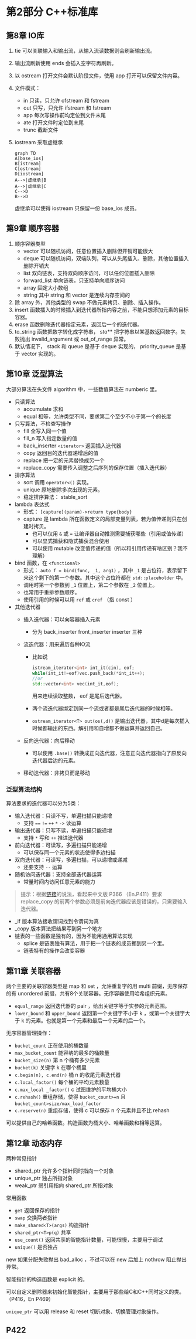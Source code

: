 # 第2部分 C++标准库

## 第8章 IO库

1. tie 可以关联输入和输出流，从输入流读数据则会刷新输出流。
2. 输出流刷新使用 ends 会插入空字符再刷新。
3. 以 ostream 打开文件会默认阶段文件，使用 app 打开可以保留文件内容。
4. 文件模式：
   - in 只读，只允许 ofstream 和 fstream
   - out 只写，只允许 ifstream 和 fstream
   - app 每次写操作前均定位到文件末尾
   - ate 打开文件时定位到末尾
   - trunc 截断文件
5. iostream 采取虚继承

   ```mermaid
   graph TD
   A[base_ios]
   B[istream]
   C[ostream]
   D[iostream]
   A-->|虚继承|B
   A-->|虚继承|C
   C-->D
   B-->D
   ```

   虚继承可以使得 iostream 只保留一份 base_ios 成员。

## 第9章 顺序容器

1. 顺序容器类型
   - vector 可以随机访问，任意位置插入删除但开销可能很大
   - deque 可以随机访问，双端队列，可以从头尾插入、删除，其他位置插入删除开销大
   - list 双向链表，支持双向顺序访问，可以任何位置插入删除
   - forward_list 单向链表，只支持单向顺序访问
   - array 固定大小数组
   - string
   其中 string 和 vector 是连续内存空间的
2. 除 array 外，其他类型的 swap 不做元素拷贝、删除、插入操作。
3. insert 函数插入的时候插入到迭代器所指内容之前，不能只想添加元素的目标容器。
4. erase 函数删除迭代器指定元素，返回后一个的迭代器。
5. to_string 函数把数字转化成字符串， sto\*\* 把字符串以某基数返回数字。失败抛出 invalid_argument 或 out_of_range 异常。
6. 默认情况下， stack 和 queue 是基于 deque 实现的， priority_queue 是基于 vector 实现的。

## 第10章 泛型算法

大部分算法在头文件 algorithm 中，一些数值算法在 numberic 里。

- 只读算法
  - accumulate 求和
  - equal 相等，允许类型不同，要求第二个至少不小于第一个的长度
- 只写算法，不检查写操作
  - fill 全写入同一个值
  - fill_n 写入指定数量的值
  - back_inserter `<iterator>` 返回插入迭代器
  - copy 返回目的迭代器递增后的值
  - replace 把一定的元素替换成另一个
  - replace_copy 需要传入调整之后序列的保存位置（插入迭代器）
- 排序算法
  - sort 调用 `operator<()` 实现。
  - unique 原地删除多次出现的元素。
  - 稳定排序算法： stable_sort
- lambda 表达式
  - 形式： `[capture](param)->return type{body}`
  - capture 是 lambda 所在函数定义的局部变量列表，若为值传递则只在创建时拷贝。
    - 也可以仅用 `&` 或 `=` 让编译器自动推测需要捕获哪些（引用或值传递）
    - 可以显式捕获和隐式捕获混合使用
    - 可以使用 mutable 改变值传递的值（所以和引用传递有啥区别？我不理解）
- bind 函数，在 `<functional>`
  - 形式： `auto f = bind(func, _1, arg1)` ，其中 `_1` 是占位符，表示留下来这个剩下的第一个参数。其中这个占位符都在 `std::placeholder` 中。
  - 调用时第一个参数到 `_1` 位置上，第二个参数在 `_2` 位置上。
  - 也常用于重排参数顺序。
  - 使用引用的时候可以用 `ref` 或 `cref` （指 const ）
- 其他迭代器
  - 插入迭代器：可以向容器插入元素
    - 分为 back_inserter front_inserter inserter 三种
  - 流迭代器：用来遍历各种IO流
    - 比如说

      ```cpp
      istream_iterator<int> int_it(cin), eof;
      while(int_it!=eof)vec.push_back(*int_it++);
      //or
      std::vector<int> vec(int_it,eof);
      ```

      用来连续读取整数， eof 是尾后迭代器。
    - 两个流迭代器绑定到同一个流或者都是尾后迭代器的时候相等。
    - `ostream_iterator<T> out(os(,d))` 是输出迭代器，其中d是每次插入时候都输出的东西。解引用和自增都不做运算并返回自己。

  - 反向迭代器：向后移动
    - 可以使用 `.base()` 转换成正向迭代器，注意正向迭代器指向了原反向迭代器后边的元素。
  - 移动迭代器：非拷贝而是移动

### 泛型算法结构

算法要求的迭代器可以分为5类：

- 输入迭代器：只读不写，单遍扫描只能递增
  - 支持 `==` `!=` `++` `*` `->` 读运算
- 输出迭代器：只写不读，单遍扫描只能递增
  - 支持 `*` 写和 `++` 推进迭代器
- 前向迭代器：可读写，多遍扫描只能递增
  - 可以保存同一个元素的状态使得多边扫描
- 双向迭代器：可读写，多遍扫描，可以递增或递减
  - 还要支持 `--` 运算
- 随机访问迭代器：支持全部迭代器运算
  - 常量时间内访问任意元素的能力

> 提示：根据[链接](https://www.zhihu.com/question/385622044)的说法，看起来中文版 P366 （En.P411）要求 replace_copy 的前两个参数必须是前向迭代器应该是错误的，只需要输入迭代器。

- _if 版本算法接收谓词找到令谓词为真
- _copy 版本算法把结果写到另一个地方
- 链表的一些函数是独有的，因为不能用通用算法实现
  - splice 是链表独有算法，用于把一个链表的成员挪到另一个里。
  - 链表特有的操作会改变容器

## 第11章 关联容器

两个主要的关联容器类型是 map 和 set ，允许重复字的用 multi 前缀，无序保存的有 unordered 前缀，共有8个关联容器。无序容器使用哈希组织元素。

- `equal_range` 返回迭代器的 pair ，给出关键字等于实参的元素范围。
- `lower_bound` 和 `upper_bound` 返回第一个关键字不小于 k ，或第一个关键字大于 k 的元素。也就是第一个元素和最后一个元素的后一个。

无序容器管理操作：

- `bucket_count` 正在使用的桶数量
- `max_bucket_count` 能容纳的最多的桶数量
- `bucket_size(n)` 第 n 个桶有多少元素
- `bucket(k)` 关键字 k 在哪个桶里
- `c.begin(n), c.end(n)` 桶 n 的收尾元素迭代器
- `c.local_factor()` 每个桶的平均元素数量
- `c.max_local _factor()` c 试图维护的平均桶大小
- `c.rehash()` 重组存储，使得 `bucket_count>=n` 且 `bucket_count>size/max_load_factor`
- `c.reserve(n)` 重组存储，使得 c 可以保存 n 个元素并且不比 rehash

可以提供自己的哈希函数。构造函数为桶大小、哈希函数和相等运算。

## 第12章 动态内存

两种常见指针

- shared_ptr 允许多个指针同时指向一个对象
- unique_ptr 独占所指对象
- weak_ptr 弱引用指向 shared_ptr 所指对象

常用函数

- `get` 返回保存的指针
- `swap` 交换两者指针
- `make_shared<T>(args)` 构造指针
- `shared_ptr<T>p(q)` 共享
- `use_count()` 返回共享的智能指针数量，可能很慢，主要用于调试
- `unique()` 是否独占

new 如果分配失败抛出 bad_alloc ，不过可以在 new 后加上 nothrow 阻止抛出异常。

智能指针的构造函数是 explicit 的。

可以自定义删除器来初始化智能指针，主要用于那些给C和C++同时定义的类。（P416，En P469）

`unique_ptr` 可以用 release 和 reset 切断对象、切换管理对象操作。

## P422
